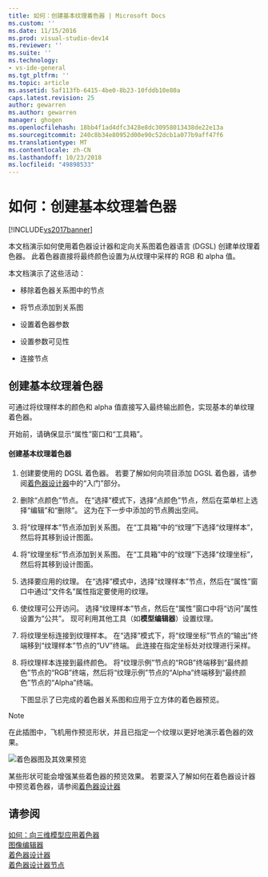 ```yaml
---
title: 如何：创建基本纹理着色器 | Microsoft Docs
ms.custom: ''
ms.date: 11/15/2016
ms.prod: visual-studio-dev14
ms.reviewer: ''
ms.suite: ''
ms.technology:
- vs-ide-general
ms.tgt_pltfrm: ''
ms.topic: article
ms.assetid: 5af113fb-6415-4be0-8b23-10fddb10e80a
caps.latest.revision: 25
author: gewarren
ms.author: gewarren
manager: ghogen
ms.openlocfilehash: 18bb4f1ad4dfc3428e8dc30958013438de22e13a
ms.sourcegitcommit: 240c8b34e80952d00e90c52dcb1a077b9aff47f6
ms.translationtype: MT
ms.contentlocale: zh-CN
ms.lasthandoff: 10/23/2018
ms.locfileid: "49898533"
---
```

# <a name="how-to-create-a-basic-texture-shader"></a>如何：创建基本纹理着色器
[!INCLUDE[vs2017banner](../includes/vs2017banner.md)]

本文档演示如何使用着色器设计器和定向关系图着色器语言 (DGSL) 创建单纹理着色器。 此着色器直接将最终颜色设置为从纹理中采样的 RGB 和 alpha 值。  
  
 本文档演示了这些活动：  
  
-   移除着色器关系图中的节点  
  
-   将节点添加到关系图  
  
-   设置着色器参数  
  
-   设置参数可见性  
  
-   连接节点  
  
## <a name="creating-a-basic-texture-shader"></a>创建基本纹理着色器  
 可通过将纹理样本的颜色和 alpha 值直接写入最终输出颜色，实现基本的单纹理着色器。  
  
 开始前，请确保显示“属性”窗口和“工具箱”。  
  
#### <a name="to-create-a-basic-texture-shader"></a>创建基本纹理着色器  
  
1. 创建要使用的 DGSL 着色器。 若要了解如何向项目添加 DGSL 着色器，请参阅[着色器设计器](../designers/shader-designer.md)中的“入门”部分。  
  
2. 删除“点颜色”节点。 在“选择”模式下，选择“点颜色”节点，然后在菜单栏上选择“编辑”和“删除”。 这为在下一步中添加的节点腾出空间。  
  
3. 将“纹理样本”节点添加到关系图。 在“工具箱”中的“纹理”下选择“纹理样本”，然后将其移到设计图面。  
  
4. 将“纹理坐标”节点添加到关系图。 在“工具箱”中的“纹理”下选择“纹理坐标”，然后将其移到设计图面。  
  
5. 选择要应用的纹理。 在“选择”模式中，选择“纹理样本”节点，然后在“属性”窗口中通过“文件名”属性指定要使用的纹理。  
  
6. 使纹理可公开访问。 选择“纹理样本”节点，然后在“属性”窗口中将“访问”属性设置为“公共”。 现可利用其他工具（如**模型编辑器**）设置纹理。  
  
7. 将纹理坐标连接到纹理样本。 在“选择”模式下，将“纹理坐标”节点的“输出”终端移到“纹理样本”节点的“UV”终端。 此连接在指定坐标处对纹理进行采样。  
  
8. 将纹理样本连接到最终颜色。 将“纹理示例”节点的“RGB”终端移到“最终颜色”节点的“RGB”终端，然后将“纹理示例”节点的“Alpha”终端移到“最终颜色”节点的“Alpha”终端。  
  
   下图显示了已完成的着色器关系图和应用于立方体的着色器预览。  
  
> [!NOTE]
>  在此插图中，飞机用作预览形状，并且已指定一个纹理以更好地演示着色器的效果。  
  
 ![着色器图及其效果预览](../designers/media/digit-texture-effect.png "Digit-Texture-Effect")  
  
 某些形状可能会增强某些着色器的预览效果。 若要深入了解如何在着色器设计器中预览着色器，请参阅[着色器设计器](../designers/shader-designer.md)  
  
## <a name="see-also"></a>请参阅  
 [如何：向三维模型应用着色器](../designers/how-to-apply-a-shader-to-a-3-d-model.md)   
 [图像编辑器](../designers/image-editor.md)   
 [着色器设计器](../designers/shader-designer.md)   
 [着色器设计器节点](../designers/shader-designer-nodes.md)



